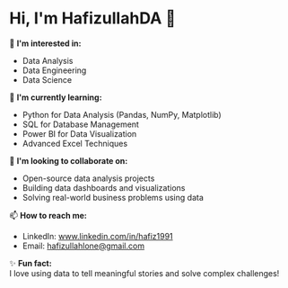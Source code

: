# Hi, I'm HafizullahDA 👋

👀 **I'm interested in:**  
- Data Analysis  
- Data Engineering  
- Data Science  

🌱 **I'm currently learning:**  
- Python for Data Analysis (Pandas, NumPy, Matplotlib)  
- SQL for Database Management  
- Power BI for Data Visualization  
- Advanced Excel Techniques  

🤝 **I'm looking to collaborate on:**  
- Open-source data analysis projects  
- Building data dashboards and visualizations  
- Solving real-world business problems using data  

📫 **How to reach me:**  
- LinkedIn: www.linkedin.com/in/hafiz1991 
- Email: hafizullahlone@gmail.com

✨ **Fun fact:**  
I love using data to tell meaningful stories and solve complex challenges!

<!---
HafizullahDA/HafizullahDA is a ✨ special ✨ repository because its `README.md` (this file) appears on your GitHub profile.
You can click the Preview link to take a look at your changes.
--->
